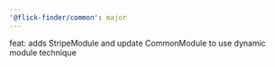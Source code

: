```yaml
---
'@flick-finder/common': major
---
```


feat: adds StripeModule and update CommonModule to use dynamic module technique

